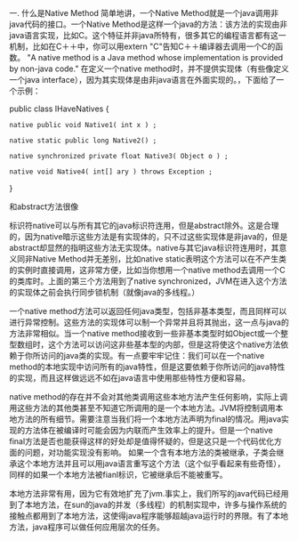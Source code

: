 一. 什么是Native Method
简单地讲，一个Native Method就是一个java调用非java代码的接口。一个Native Method是这样一个java的方法：该方法的实现由非java语言实现，比如C。这个特征并非java所特有，很多其它的编程语言都有这一机制，比如在C＋＋中，你可以用extern "C"告知C＋＋编译器去调用一个C的函数。 "A native method is a Java method whose implementation is provided by non-java code." 在定义一个native method时，并不提供实现体（有些像定义一个java interface），因为其实现体是由非java语言在外面实现的。，下面给了一个示例：

 public class IHaveNatives { 
 
    native public void Native1( int x ) ;
    
    native static public long Native2() ; 
    
    native synchronized private float Native3( Object o ) ;
    
    native void Native4( int[] ary ) throws Exception ; 
    
 }

和abstract方法很像

标识符native可以与所有其它的java标识符连用，但是abstract除外。这是合理的，因为native暗示这些方法是有实现体的，只不过这些实现体是非java的，但是abstract却显然的指明这些方法无实现体。native与其它java标识符连用时，其意义同非Native Method并无差别，比如native static表明这个方法可以在不产生类的实例时直接调用，这非常方便，比如当你想用一个native method去调用一个C的类库时。上面的第三个方法用到了native synchronized，JVM在进入这个方法的实现体之前会执行同步锁机制（就像java的多线程。）

一个native method方法可以返回任何java类型，包括非基本类型，而且同样可以进行异常控制。这些方法的实现体可以制一个异常并且将其抛出，这一点与java的方法非常相似。当一个native method接收到一些非基本类型时如Object或一个整型数组时，这个方法可以访问这非些基本型的内部，但是这将使这个native方法依赖于你所访问的java类的实现。有一点要牢牢记住：我们可以在一个native method的本地实现中访问所有的java特性，但是这要依赖于你所访问的java特性的实现，而且这样做远远不如在java语言中使用那些特性方便和容易。

native method的存在并不会对其他类调用这些本地方法产生任何影响，实际上调用这些方法的其他类甚至不知道它所调用的是一个本地方法。JVM将控制调用本地方法的所有细节。需要注意当我们将一个本地方法声明为final的情况。用java实现的方法体在被编译时可能会因为内联而产生效率上的提升。但是一个native final方法是否也能获得这样的好处却是值得怀疑的，但是这只是一个代码优化方面的问题，对功能实现没有影响。
如果一个含有本地方法的类被继承，子类会继承这个本地方法并且可以用java语言重写这个方法（这个似乎看起来有些奇怪），同样的如果一个本地方法被fianl标识，它被继承后不能被重写。

本地方法非常有用，因为它有效地扩充了jvm.事实上，我们所写的java代码已经用到了本地方法，在sun的java的并发（多线程）的机制实现中，许多与操作系统的接触点都用到了本地方法，这使得java程序能够超越java运行时的界限。有了本地方法，java程序可以做任何应用层次的任务。
